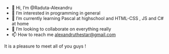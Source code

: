 - 👋 Hi, I’m @Raduta-Alexandru
- 👀 I’m interested in programming in general
- 🌱 I’m currently learning Pascal at highschool and HTML-CSS , JS and C# at home
- 💞️ I’m looking to collaborate on everything really
- 📫 How to reach me alexandruthestar@gmail.com

It is a pleasure to meet all of you guys !
